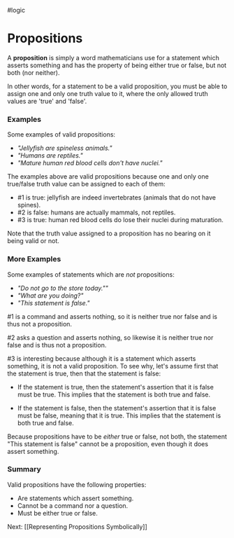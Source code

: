 #logic
# Propositions

A **proposition** is simply a word mathematicians use for a statement which asserts something and has the property of being either true or false, but not both (nor neither).

In other words, for a statement to be a valid proposition, you must be able to assign one and only one truth value to it, where the only allowed truth values are 'true' and 'false'.

### Examples

Some examples of valid propositions:
- *"Jellyfish are spineless animals."*
- *"Humans are reptiles."*
- *"Mature human red blood cells don't have nuclei."*

The examples above are valid propositions because one and only one true/false truth value can be assigned to each of them:
- #1 is true: jellyfish are indeed invertebrates (animals that do not have spines).
- #2 is false: humans are actually mammals, not reptiles.
- #3 is true: human red blood cells do lose their nuclei during maturation.

Note that the truth value assigned to a proposition has no bearing on it being valid or not.

### More Examples

Some examples of statements which are *not* propositions:
- *"Do not go to the store today.""*
- *"What are you doing?"*
- *"This statement is false."*

#1 is a command and asserts nothing, so it is neither true nor false and is thus not a proposition.

#2 asks a question and asserts nothing, so likewise it is neither true nor false and is thus not a proposition.

#3 is interesting because although it is a statement which asserts something, it is not a valid proposition. To see why, let's assume first that the statement is true, then that the statement is false:

- If the statement is true, then the statement's assertion that it is false must be true. This implies that the statement is both true and false.

- If the statement is false, then the statement's assertion that it is false must be false, meaning that it is true. This implies that the statement is both true and false.

Because propositions have to be *either* true or false, not both, the statement "This statement is false" cannot be a proposition, even though it does assert something.

### Summary

Valid propositions have the following properties:

- Are statements which assert something.
- Cannot be a command nor a question.
- Must be either true or false.

Next: [[Representing Propositions Symbolically]]